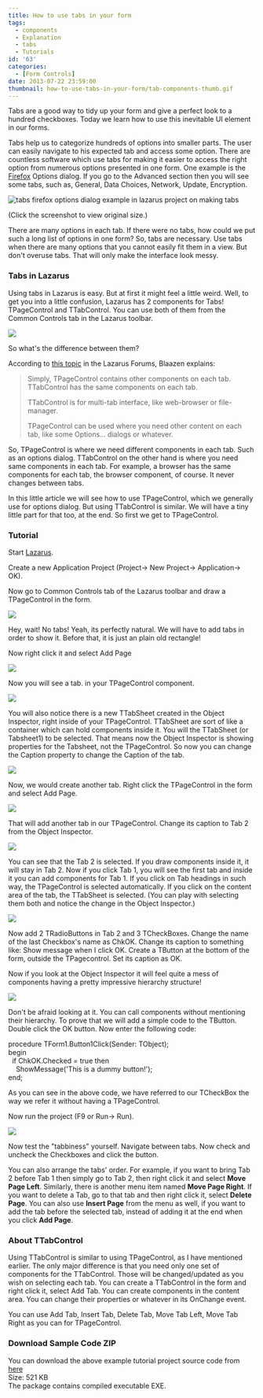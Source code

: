 ```yaml
---
title: How to use tabs in your form
tags:
  - components
  - Explanation
  - tabs
  - Tutorials
id: '63'
categories:
  - [Form Controls]
date: 2013-07-22 23:59:00
thumbnail: how-to-use-tabs-in-your-form/tab-components-thumb.gif
---
```


Tabs are a good way to tidy up your form and give a perfect look to a hundred checkboxes. Today we learn how to use this inevitable UI element in our forms.
<!-- more -->
  
  
  
Tabs help us to categorize hundreds of options into smaller parts. The user can easily navigate to his expected tab and access some option. There are countless software which use tabs for making it easier to access the right option from numerous options presented in one form. One example is the [Firefox](http://www.mozilla.org/en-US/firefox/new/) Options dialog. If you go to the Advanced section then you will see some tabs, such as, General, Data Choices, Network, Update, Encryption.  
  

![tabs firefox options dialog example in lazarus project on making tabs](how-to-use-tabs-in-your-form/firefox-options-tabs.gif "tabs firefox options dialog example in lazarus project on making tabs")

  

(Click the screenshot to view original size.)

  
There are many options in each tab. If there were no tabs, how could we put such a long list of options in one form? So, tabs are necessary. Use tabs when there are many options that you cannot easily fit them in a view. But don't overuse tabs. That will only make the interface look messy.  
  

### Tabs in Lazarus

Using tabs in Lazarus is easy. But at first it might feel a little weird. Well, to get you into a little confusion, Lazarus has 2 components for Tabs! TPageControl and TTabControl. You can use both of them from the Common Controls tab in the Lazarus toolbar.  
  

![](how-to-use-tabs-in-your-form/tab-components-lazarus.gif)

  
So what's the difference between them?  
  
According to [this topic](http://forum.lazarus.freepascal.org/index.php?topic=18853.0) in the Lazarus Forums, Blaazen explains:  
  

> Simply, TPageControl contains other components on each tab.  
> TTabControl has the same components on each tab.  
>   
> TTabControl is for multi-tab interface, like web-browser or file-manager.  
>   
> TPageControl can be used where you need other content on each tab, like some Options... dialogs or whatever.

  
So, TPageControl is where we need different components in each tab. Such as an options dialog. TTabControl on the other hand is where you need same components in each tab. For example, a browser has the same components for each tab, the browser component, of course. It never changes between tabs.  
  
In this little article we will see how to use TPageControl, which we generally use for options dialog. But using TTabControl is similar. We will have a tiny little part for that too, at the end. So first we get to TPageControl.  
  

### Tutorial

Start [Lazarus](http://www.lazarus.freepascal.org/).  
  
Create a new Application Project (Project-> New Project-> Application-> OK).  
  
Now go to Common Controls tab of the Lazarus toolbar and draw a TPageControl in the form.  
  

![](how-to-use-tabs-in-your-form/TPageControl-1.gif)

  
  
Hey, wait! No tabs! Yeah, its perfectly natural. We will have to add tabs in order to show it. Before that, it is just an plain old rectangle!  
  
Now right click it and select Add Page  
  

![](how-to-use-tabs-in-your-form/TPageControl-2.gif)

  
Now you will see a tab. in your TPageControl component.  
  

![](how-to-use-tabs-in-your-form/TPageControl-3.gif)

  
You will also notice there is a new TTabSheet created in the Object Inspector, right inside of your TPageControl. TTabSheet are sort of like a container which can hold components inside it. You will the TTabSheet (or Tabsheet1) to be selected. That means now the Object Inspector is showing properties for the Tabsheet, not the TPageControl. So now you can change the Caption property to change the Caption of the tab.  
  

![](how-to-use-tabs-in-your-form/TPageControl-4.gif)

  
Now, we would create another tab. Right click the TPageControl in the form and select Add Page.  
  

![](how-to-use-tabs-in-your-form/TPageControl-5.gif)

  
That will add another tab in our TPageControl. Change its caption to Tab 2 from the Object Inspector.  
  

  

![](how-to-use-tabs-in-your-form/TPageControl-6.gif)

  
You can see that the Tab 2 is selected. If you draw components inside it, it will stay in Tab 2. Now if you click Tab 1, you will see the first tab and inside it you can add components for Tab 1. If you click on Tab headings in such way, the TPageControl is selected automatically. If you click on the content area of the tab, the TTabSheet is selected. (You can play with selecting them both and notice the change in the Object Inspector.)  
  

![](how-to-use-tabs-in-your-form/selecting-tab-lazarus.gif)

  
  
Now add 2 TRadioButtons in Tab 2 and 3 TCheckBoxes. Change the name of the last Checkbox's name as ChkOK. Change its caption to something like: Show message when I click OK. Create a TButton at the bottom of the form, outside the TPagecontrol. Set its caption as OK.  
  
Now if you look at the Object Inspector it will feel quite a mess of components having a pretty impressive hierarchy structure!  
  

![](how-to-use-tabs-in-your-form/components-object-inspector.gif)

  
Don't be afraid looking at it. You can call components without mentioning their hierarchy. To prove that we will add a simple code to the TButton. Double click the OK button. Now enter the following code:  
  

procedure TForm1.Button1Click(Sender: TObject);  
begin  
  if ChkOK.Checked = true then  
    ShowMessage('This is a dummy button!');  
end;

  
As you can see in the above code, we have referred to our TCheckBox the way we refer it without having a TPageControl.  
  
Now run the project (F9 or Run-> Run).  
  

![](how-to-use-tabs-in-your-form/tab-program-lazarus.gif)

  
Now test the "tabbiness" yourself. Navigate between tabs. Now check and uncheck the Checkboxes and click the button.  
  
You can also arrange the tabs' order. For example, if you want to bring Tab 2 before Tab 1 then simply go to Tab 2, then right click it and select **Move Page Left**. Similarly, there is another menu item named **Move Page Right**. If you want to delete a Tab, go to that tab and then right click it, select **Delete Page**. You can also use **Insert Page** from the menu as well, if you want to add the tab before the selected tab, instead of adding it at the end when you click **Add Page**.  
  

### About TTabControl

Using TTabControl is similar to using TPageControl, as I have mentioned earlier. The only major difference is that you need only one set of components for the TTabControl. Those will be changed/updated as you wish on selecting each tab. You can create a TTabControl in the form and right click it, select Add Tab. You can create components in the content area. You can change their properties or whatever in its OnChange event.  
  
You can use Add Tab, Insert Tab, Delete Tab, Move Tab Left, Move Tab Right as you can for TPageControl.  
  
  

### Download Sample Code ZIP

You can download the above example tutorial project source code from [here](https://www.dropbox.com/s/pk701y03xg08gvn/TabTest.zip?dl=1)  
Size: 521 KB  
The package contains compiled executable EXE.